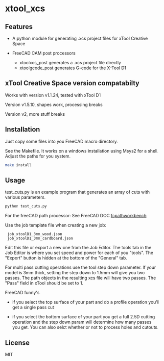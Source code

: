# xtool_xcs



## Features

- A python module for generating .xcs project files for xTool Creative Space

- FreeCAD CAM post processors
  - xtoolxcs_post generates a .xcs project file directly
  - xtoolgcode_post generates G-code for the X-Tool D1

## xTool Creative Space version compatabilty

Works with version v1.1.24, tested with xTool D1

Version v1.5.10, shapes work, processing breaks

Version v2, more stuff breaks

## Installation

Just copy some files into you FreeCAD macro directory.

See the Makefile. It works on a windows installation using Msys2
for a shell. Adjust the paths for you system.


```sh
make install
```

## Usage

test_cuts.py is an example program that generates an array of cuts with various parameters.

```sh
python test_cuts.py
```

For the freeCAD path processor: See  FreeCAD DOC [fcpathworkbench]

Use the job template file when creating a new job:

```
 job_xtoolD1_3mm_wood.json
 job_xtoolD1_3mm_cardboard.json
```

Edit this file or export a new one from the Job Editor.
The tools tab in the Job Editor is where you set speed and power for
each of you "tools". The "Export" button is hidden at the bottom of the "General" tab.


For multi pass cutting operations use the tool step down parameter.
If your model is 3mm thick, setting the step down to 1.5mm will give you
two passes. The path objects in the resulting xcs file will have two passes.
The "Pass" field in xTool should be set to 1.

FreeCAD funny's
- if you select the top surface of your part and do a profile operation 
you'll get a single pass cut

- if you select the bottom surface of your part you get a full 2.5D cutting
operation and the step down param will determine how many passes you get.
You can also selct whether or not to process holes and cutouts.



## License

MIT

[//]:#
[fcpathworkbench]: <https://wiki.freecad.org/Path_Workbench>
[fcprefs]: <https://wiki.freecad.org/Path_Preferences>
